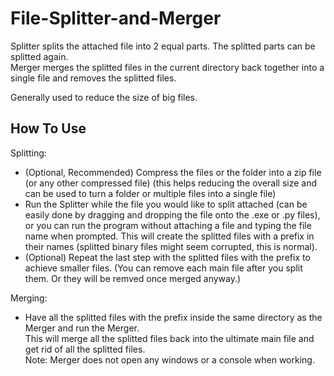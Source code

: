 # File-Splitter-and-Merger
Splitter splits the attached file into 2 equal parts. The splitted parts can be splitted again.  
Merger merges the splitted files in the current directory back together into a single file and removes the splitted files.   

Generally used to reduce the size of big files.

## How To Use
Splitting:  
- (Optional, Recommended) Compress the files or the folder into a zip file (or any other compressed file) (this helps reducing the overall size and can be used to turn a folder or multiple files into a single file)  
- Run the Splitter while the file you would like to split attached (can be easily done by dragging and dropping the file onto the .exe or .py files), or you can run the program without attaching a file and typing the file name when prompted.
This will create the splitted files with a prefix in their names (splitted binary files might seem corrupted, this is normal).  
- (Optional) Repeat the last step with the splitted files with the prefix to achieve smaller files. (You can remove each main file after you split them. Or they will be remved once merged anyway.)

Merging:  
- Have all the splitted files with the prefix inside the same directory as the Merger and run the Merger.  
This will merge all the splitted files back into the ultimate main file and get rid of all the splitted files.  
Note: Merger does not open any windows or a console when working.
